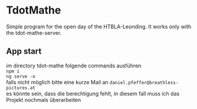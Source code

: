 # TdotMathe

Simple program for the open day of the HTBLA-Leonding. It works only with the tdot-mathe-server.

## App start
  im directory tdot-mathe folgende commands ausführen<br>
  ```npm i```<br>
  ```ng serve -o```<br>
  falls nicht möglich bitte eine kurze Mail an ```daniel.pfeffer@breathless-pictures.at```<br>
  es könnte sein, dass die berechtigung fehlt, in diesem fall muss ich das Projekt nochmals überarbeiten
